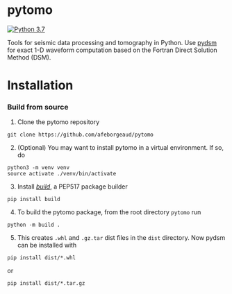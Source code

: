 # pytomo
[![Python 3.7](https://img.shields.io/badge/python-3.7-blue.svg)](https://www.python.org/downloads/release/python-370/)

Tools for seismic data processing and tomography in Python. Use [pydsm](https://github.com/afeborgeaud/pydsm) for exact 1-D waveform computation based on the Fortran Direct Solution Method (DSM).

# Installation

### Build from source
1) Clone the pytomo repository
```
git clone https://github.com/afeborgeaud/pytomo
```
2) (Optional) You may want to install pytomo in a virtual environment. If so, do
```
python3 -m venv venv
source activate ./venv/bin/activate
```
3) Install [*build*](https://pypi.org/project/build/), a PEP517 package builder
```
pip install build
```
4) To build the pytomo package, from the root directory ```pytomo``` run
```
python -m build .
```
5) This creates ```.whl``` and ```.gz.tar``` dist files in the ```dist``` directory. Now pydsm can be installed with
```
pip install dist/*.whl
```
or
```
pip install dist/*.tar.gz
```
